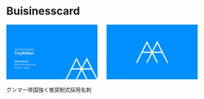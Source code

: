 # Buisinesscard
![Buisinesscard](https://raw.githubusercontent.com/TinyKitten/Buisinesscard/master/png/両参道.png)

グンマー帝国強く推奨制式採用名刺
